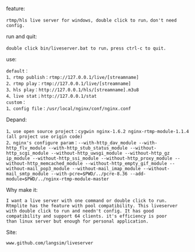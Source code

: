 feature:

    rtmp/hls live server for windows, double click to run，don't need config.


run and quit:

    double click bin/liveserver.bat to run，press ctrl-c to quit.


use:

    default：
    1、rtmp publish：rtmp://127.0.0.1/live/[streamname]
    2、rtmp play：rtmp://127.0.0.1/live/[streamname]
    3、hls play：http://127.0.0.1/hls/[streamname].m3u8
    4、live stat；http://127.0.0.1/stat
    custom：
    1、config file：/usr/local/nginx/conf/nginx.conf


Depand:

    1、use open source project：cygwin nginx-1.6.2 nginx-rtmp-module-1.1.4 (all project use origin code)
    2、nginx's configure param：--with-http_dav_module --with-http_flv_module --with-http_stub_status_module --without-http_scgi_module --without-http_uwsgi_module --without-http_gz ip_module --without-http_ssi_module --without-http_proxy_module --without-http_memcached_module --without-http_empty_gif_module --without-mail_pop3_module --without-mail_imap_module --without-mail_smtp_module --with-pcre=$PWD/../pcre-8.36 --add-module=$PWD/../nginx-rtmp-module-master


Why make it:

    I want a live server with one command or double click to run. 
    Rtmplite has the feature with pool compatibility. This liveserver
    with double click to run and needn't config. It has good 
    compatibility and support 64 clients. it's efficiency is poor 
    than linux server but enough for personal application.


Site:

    www.github.com/langsim/liveserver

